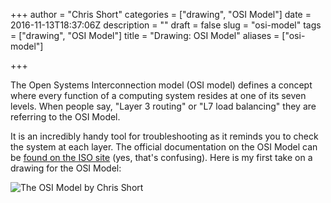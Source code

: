 +++
author = "Chris Short"
categories = ["drawing", "OSI Model"]
date = 2016-11-13T18:37:06Z
description = ""
draft = false
slug = "osi-model"
tags = ["drawing", "OSI Model"]
title = "Drawing: OSI Model"
aliases = ["osi-model"]

+++

The Open Systems Interconnection model (OSI model) defines a concept where every function of a computing system resides at one of its seven levels. When people say, "Layer 3 routing" or "L7 load balancing" they are referring to the OSI Model.

It is an incredibly handy tool for troubleshooting as it reminds you to check the system at each layer. The official documentation on the OSI Model can be [found on the ISO site](http://www.iso.org/iso/catalogue_detail.htm?csnumber=20269) (yes, that's confusing). Here is my first take on a drawing for the OSI Model:

![The OSI Model by Chris Short](https://cdn.chrisshort.net/drawings/OSI-Model.png)

<script async src="//pagead2.googlesyndication.com/pagead/js/adsbygoogle.js"></script>  
<!-- chrisshort.net Responsive -->  
<ins class="adsbygoogle"  
     style="display:block"
     data-ad-client="ca-pub-8972983586873269"
     data-ad-slot="1297095894"
     data-ad-format="auto"></ins>
<script>  
(adsbygoogle = window.adsbygoogle || []).push({});
</script>